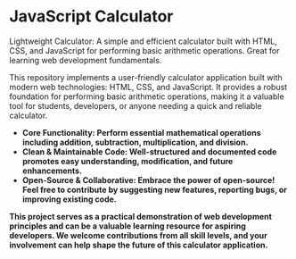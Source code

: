 <h1>JavaScript Calculator</h1>

Lightweight Calculator: A simple and efficient calculator built with HTML, CSS, and JavaScript for performing basic arithmetic operations. Great for learning web development fundamentals.

<p>This repository implements a user-friendly calculator application built with modern web technologies: HTML, CSS, and JavaScript. It provides a robust foundation for performing basic arithmetic operations, making it a valuable tool for students, developers, or anyone needing a quick and reliable calculator.</p>

<ul>
  <li><b>Core Functionality: Perform essential mathematical operations including addition, subtraction, multiplication, and division.</li>
  <li><b>Clean & Maintainable Code: Well-structured and documented code promotes easy understanding, modification, and future enhancements.</li>
  <li><b>Open-Source & Collaborative: Embrace the power of open-source! Feel free to contribute by suggesting new features, reporting bugs, or improving existing code.</li>
</ul>

<p>This project serves as a practical demonstration of web development principles and can be a valuable learning resource for aspiring developers.  We welcome contributions from all skill levels, and your involvement can help shape the future of this calculator application.</p>
